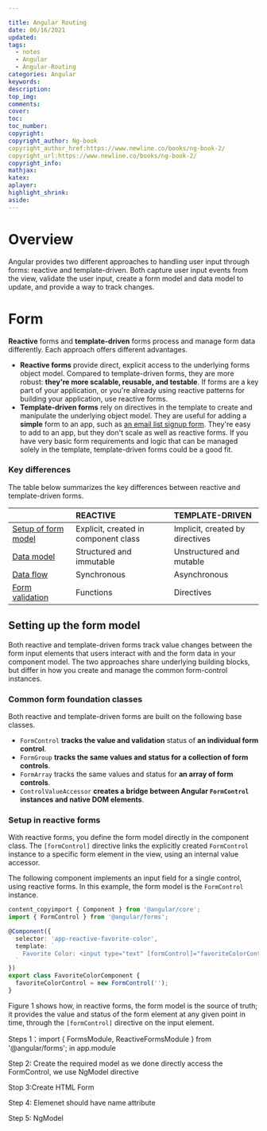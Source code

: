 ```yaml
---

title: Angular Routing
date: 06/16/2021
updated: 
tags: 
  - notes
  - Angular
  - Angular-Routing
categories: Angular
keywords: 
description: 
top_img: 
comments: 
cover: 
toc: 
toc_number: 
copyright:
copyright_author: Ng-book
copyright_author_href:https://www.newline.co/books/ng-book-2/
copyright_url:https://www.newline.co/books/ng-book-2/
copyright_info:
mathjax:
katex:
aplayer:
highlight_shrink:
aside:
---
```


# Overview

Angular provides two different approaches to handling user input through forms: reactive and template-driven. Both capture user input events from the view, validate the user input, create a form model and data model to update, and provide a way to track changes.

# Form

**Reactive** forms and **template-driven** forms process and manage form data differently. Each approach offers different advantages.

- **Reactive forms** provide direct, explicit access to the underlying forms object model. Compared to template-driven forms, they are more robust: **they're more scalable, reusable, and testable**. If forms are a key part of your application, or you're already using reactive patterns for building your application, use reactive forms.
- **Template-driven forms** rely on directives in the template to create and manipulate the underlying object model. They are useful for adding a **simple** form to an app, such as <u>an email list signup form</u>. They're easy to add to an app, but they don't scale as well as reactive forms. If you have very basic form requirements and logic that can be managed solely in the template, template-driven forms could be a good fit.

### Key differences

The table below summarizes the key differences between reactive and template-driven forms.

|                                                              | REACTIVE                             | TEMPLATE-DRIVEN                 |
| :----------------------------------------------------------- | :----------------------------------- | :------------------------------ |
| [Setup of form model](https://angular.io/guide/forms-overview#setup) | Explicit, created in component class | Implicit, created by directives |
| [Data model](https://angular.io/guide/forms-overview#mutability-of-the-data-model) | Structured and immutable             | Unstructured and mutable        |
| [Data flow](https://angular.io/guide/forms-overview#data-flow-in-forms) | Synchronous                          | Asynchronous                    |
| [Form validation](https://angular.io/guide/forms-overview#validation) | Functions                            | Directives                      |

## Setting up the form model

Both reactive and template-driven forms track value changes between the form input elements that users interact with and the form data in your component model. The two approaches share underlying building blocks, but differ in how you create and manage the common form-control instances.

### Common form foundation classes

Both reactive and template-driven forms are built on the following base classes.

- `FormControl` **tracks the value and validation** status of **an individual form control**.
- `FormGroup` **tracks the same values and status for a collection of form controls**.
- `FormArray` tracks the same values and status for **an array of form controls**.
- `ControlValueAccessor` **creates a bridge between Angular `FormControl` instances and native DOM elements**.

### Setup in reactive forms

With reactive forms, you define the form model directly in the component class. The `[formControl]` directive links the explicitly created `FormControl` instance to a specific form element in the view, using an internal value accessor.

The following component implements an input field for a single control, using reactive forms. In this example, the form model is the `FormControl` instance.

```typescript
content_copyimport { Component } from '@angular/core';
import { FormControl } from '@angular/forms';

@Component({
  selector: 'app-reactive-favorite-color',
  template: `
    Favorite Color: <input type="text" [formControl]="favoriteColorControl">
  `
})
export class FavoriteColorComponent {
  favoriteColorControl = new FormControl('');
}
```

Figure 1 shows how, in reactive forms, the form model is the source of truth; it provides the value and status of the form element at any given point in time, through the `[formControl]` directive on the input element.

Steps 1：import { FormsModule, ReactiveFormsModule } from '@angular/forms'; in app.module

Step 2: Create the required model as we done directly access the FormControl, we use NgModel directive

Stop 3:Create HTML Form

Step 4: Elemenet should have name attribute

Step 5: NgModel
